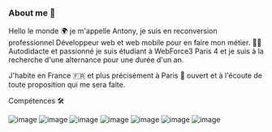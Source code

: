 ### About me 👋

Hello le monde 🌍 je m'appelle Antony, je suis en reconversion professionnel Développeur web et web mobile pour en faire mon métier. 💪🚀
Autodidacte et passionné je suis étudiant à WebForce3 Paris 4 et je suis à la recherche d'une alternance pour une durée d'un an. 

J'habite en France 🇫🇷 et plus précisément à Paris 🗼 ouvert et à l'écoute de toute proposition qui me sera faite.

Compétences 🛠

![image](https://user-images.githubusercontent.com/76950176/146054415-738e0c95-f3ec-44ef-a39f-5c94b7214242.png)
![image](https://user-images.githubusercontent.com/76950176/146054475-b6c13980-aedc-4970-8470-07d2b9dad35b.png)
![image](https://user-images.githubusercontent.com/76950176/146054507-dc459b6f-af32-4af3-ae8e-20416cc098bb.png)
![image](https://user-images.githubusercontent.com/76950176/146054531-e83cddd9-f7af-49cc-8ee5-64ac1d5eb0ad.png)
![image](https://user-images.githubusercontent.com/76950176/146054609-d61d585d-2c1c-485e-8849-3bcd9de30d75.png)
![image](https://user-images.githubusercontent.com/76950176/146054630-f098e0a7-6699-4d2b-b870-e57e90646b7c.png)
![image](https://user-images.githubusercontent.com/76950176/146054794-f64a1083-5695-4933-a32b-2cd7b467bc6b.png)


<!--
**Antony-TOUCHARD/Antony-TOUCHARD** is a ✨ _special_ ✨ repository because its `README.md` (this file) appears on your GitHub profile.

Here are some ideas to get you started:

- 🔭 I’m currently working on ...
- 🌱 I’m currently learning ...
- 👯 I’m looking to collaborate on ...
- 🤔 I’m looking for help with ...
- 💬 Ask me about ...
- 📫 How to reach me: ...
- 😄 Pronouns: ...
- ⚡ Fun fact: ...
-->
